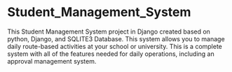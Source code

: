 # Student_Management_System
This Student Management System project in Django created based on python, Django, and SQLITE3 Database. This system allows you to manage daily route-based activities at your school or university. This is a complete system with all of the features needed for daily operations, including an approval management system.
